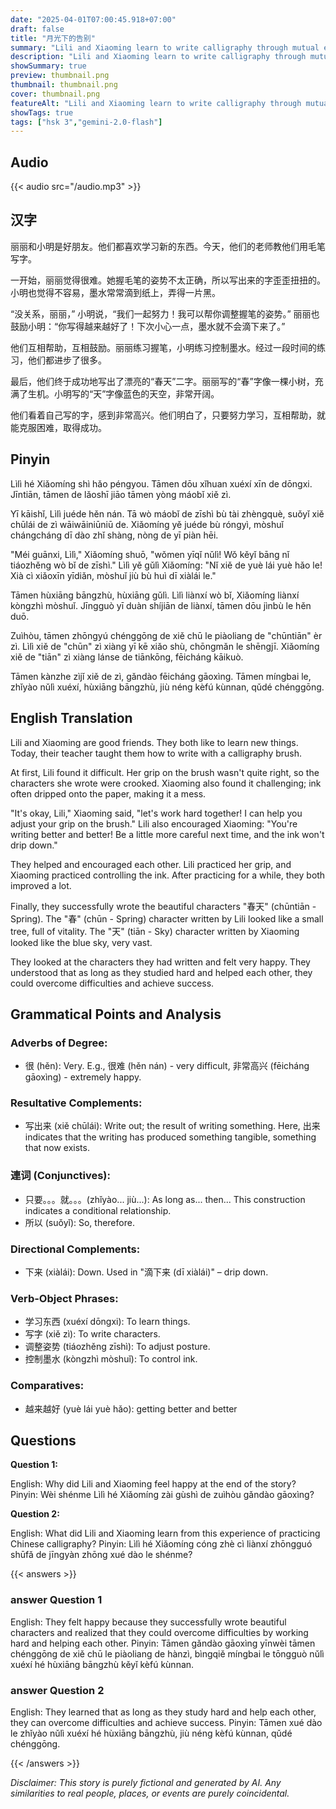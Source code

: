 ```yaml
---
date: "2025-04-01T07:00:45.918+07:00"
draft: false
title: "月光下的告别"
summary: "Lili and Xiaoming learn to write calligraphy through mutual encouragement and practice, realizing the value of effort and teamwork."
description: "Lili and Xiaoming learn to write calligraphy through mutual encouragement and practice, realizing the value of effort and teamwork."
showSummary: true
preview: thumbnail.png
thumbnail: thumbnail.png
cover: thumbnail.png
featureAlt: "Lili and Xiaoming learn to write calligraphy through mutual encouragement and practice, realizing the value of effort and teamwork."
showTags: true
tags: ["hsk 3","gemini-2.0-flash"]
---
```


## Audio
{{< audio src="/audio.mp3" >}}

## 汉字

丽丽和小明是好朋友。他们都喜欢学习新的东西。今天，他们的老师教他们用毛笔写字。

一开始，丽丽觉得很难。她握毛笔的姿势不太正确，所以写出来的字歪歪扭扭的。小明也觉得不容易，墨水常常滴到纸上，弄得一片黑。

“没关系，丽丽，” 小明说，“我们一起努力！我可以帮你调整握笔的姿势。” 丽丽也鼓励小明：“你写得越来越好了！下次小心一点，墨水就不会滴下来了。”

他们互相帮助，互相鼓励。丽丽练习握笔，小明练习控制墨水。经过一段时间的练习，他们都进步了很多。

最后，他们终于成功地写出了漂亮的“春天”二字。丽丽写的“春”字像一棵小树，充满了生机。小明写的“天”字像蓝色的天空，非常开阔。

他们看着自己写的字，感到非常高兴。他们明白了，只要努力学习，互相帮助，就能克服困难，取得成功。

## Pinyin

Lìlì hé Xiǎomíng shì hǎo péngyou. Tāmen dōu xǐhuan xuéxí xīn de dōngxi. Jīntiān, tāmen de lǎoshī jiāo tāmen yòng máobǐ xiě zì.

Yī kāishǐ, Lìlì juéde hěn nán. Tā wò máobǐ de zīshì bù tài zhèngquè, suǒyǐ xiě chūlái de zì wāiwāiniūniū de. Xiǎomíng yě juéde bù róngyì, mòshuǐ chángcháng dī dào zhǐ shàng, nòng de yī piàn hēi.

"Méi guānxi, Lìlì," Xiǎomíng shuō, "wǒmen yīqǐ nǔlì! Wǒ kěyǐ bāng nǐ tiáozhěng wò bǐ de zīshì." Lìlì yě gǔlì Xiǎomíng: "Nǐ xiě de yuè lái yuè hǎo le! Xià cì xiǎoxīn yīdiǎn, mòshuǐ jiù bù huì dī xiàlái le."

Tāmen hùxiāng bāngzhù, hùxiāng gǔlì. Lìlì liànxí wò bǐ, Xiǎomíng liànxí kòngzhì mòshuǐ. Jīngguò yī duàn shíjiān de liànxí, tāmen dōu jìnbù le hěn duō.

Zuìhòu, tāmen zhōngyú chénggōng de xiě chū le piàoliang de "chūntiān" èr zì. Lìlì xiě de "chūn" zì xiàng yī kē xiǎo shù, chōngmǎn le shēngjī. Xiǎomíng xiě de "tiān" zì xiàng lánse de tiānkōng, fēicháng kāikuò.

Tāmen kànzhe zìjǐ xiě de zì, gǎndào fēicháng gāoxìng. Tāmen míngbai le, zhǐyào nǔlì xuéxí, hùxiāng bāngzhù, jiù néng kèfú kùnnan, qǔdé chénggōng.

## English Translation

Lili and Xiaoming are good friends. They both like to learn new things. Today, their teacher taught them how to write with a calligraphy brush.

At first, Lili found it difficult. Her grip on the brush wasn't quite right, so the characters she wrote were crooked. Xiaoming also found it challenging; ink often dripped onto the paper, making it a mess.

"It's okay, Lili," Xiaoming said, "let's work hard together! I can help you adjust your grip on the brush." Lili also encouraged Xiaoming: "You're writing better and better! Be a little more careful next time, and the ink won't drip down."

They helped and encouraged each other. Lili practiced her grip, and Xiaoming practiced controlling the ink. After practicing for a while, they both improved a lot.

Finally, they successfully wrote the beautiful characters "春天" (chūntiān - Spring). The "春" (chūn - Spring) character written by Lili looked like a small tree, full of vitality. The "天" (tiān - Sky) character written by Xiaoming looked like the blue sky, very vast.

They looked at the characters they had written and felt very happy. They understood that as long as they studied hard and helped each other, they could overcome difficulties and achieve success.

## Grammatical Points and Analysis

### Adverbs of Degree:

-   很 (hěn): Very. E.g., 很难 (hěn nán) - very difficult, 非常高兴 (fēicháng gāoxìng) - extremely happy.

### Resultative Complements:

-   写出来 (xiě chūlái): Write out; the result of writing something.  Here, 出来 indicates that the writing has produced something tangible, something that now exists.

### 連词 (Conjunctives):

-   只要。。。就。。。(zhǐyào... jiù...): As long as... then... This construction indicates a conditional relationship.
-   所以 (suǒyǐ): So, therefore.
### Directional Complements:

-   下来 (xiàlái): Down. Used in "滴下来 (dī xiàlái)" – drip down.

### Verb-Object Phrases:

-   学习东西 (xuéxí dōngxi): To learn things.
-   写字 (xiě zì): To write characters.
-   调整姿势 (tiáozhěng zīshì): To adjust posture.
-   控制墨水 (kòngzhì mòshuǐ): To control ink.
### Comparatives:

- 越来越好 (yuè lái yuè hǎo): getting better and better

## Questions

**Question 1:**

English: Why did Lili and Xiaoming feel happy at the end of the story?
Pinyin: Wèi shénme Lìlì hé Xiǎomíng zài gùshì de zuìhòu gǎndào gāoxìng?

**Question 2:**

English: What did Lili and Xiaoming learn from this experience of practicing Chinese calligraphy?
Pinyin: Lìlì hé Xiǎomíng cóng zhè cì liànxí zhōngguó shūfǎ de jīngyàn zhōng xué dào le shénme?

{{< answers >}}

### answer Question 1
English: They felt happy because they successfully wrote beautiful characters and realized that they could overcome difficulties by working hard and helping each other.
Pinyin: Tāmen gǎndào gāoxìng yīnwèi tāmen chénggōng de xiě chū le piàoliang de hànzì, bìngqiě míngbai le tōngguò nǔlì xuéxí hé hùxiāng bāngzhù kěyǐ kèfú kùnnan.

### answer Question 2
English: They learned that as long as they study hard and help each other, they can overcome difficulties and achieve success.
Pinyin: Tāmen xué dào le zhǐyào nǔlì xuéxí hé hùxiāng bāngzhù, jiù néng kèfú kùnnan, qǔdé chénggōng.

{{< /answers >}}


*Disclaimer: This story is purely fictional and generated by AI. Any similarities to real people, places, or events are purely coincidental.*